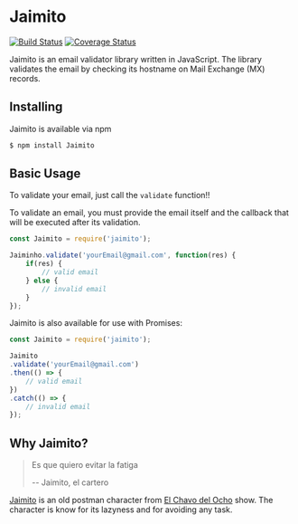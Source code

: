 # Jaimito

[![Build Status](https://travis-ci.org/jemaf/jaimito.svg?branch=master)](https://travis-ci.org/jemaf/jaimito)
[![Coverage Status](https://coveralls.io/repos/github/jemaf/jaimito/badge.svg?branch=master)](https://coveralls.io/github/jemaf/jaimito?branch=master)

Jaimito is an email validator library written in JavaScript. The library validates the email by checking its hostname on Mail Exchange (MX) records.

## Installing

Jaimito is available via npm

```bash
$ npm install Jaimito
```

## Basic Usage

To validate your email, just call the `validate` function!!

To validate an email, you must provide the email itself and the callback that will be executed after its validation.

```javascript
const Jaimito = require('jaimito');

Jaiminho.validate('yourEmail@gmail.com', function(res) {
    if(res) {
        // valid email
    } else {
        // invalid email
    }
});
```

Jaimito is also available for use with Promises:

```javascript
const Jaimito = require('jaimito');

Jaimito
.validate('yourEmail@gmail.com')
.then(() => {
    // valid email
})
.catch(() => {
    // invalid email
});

```

## Why Jaimito?

> Es que quiero evitar la fatiga
>
> -- Jaimito, el cartero

[Jaimito](1) is an old postman character from [El Chavo del Ocho](2) show. The character is know for its lazyness and for avoiding any task.

[1]: https://en.wikipedia.org/wiki/List_of_El_Chavo_del_Ocho_characters#Jaimito.2C_el_cartero
[2]: https://en.wikipedia.org/wiki/El_Chavo_del_Ocho